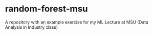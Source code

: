 # random-forest-msu
A repository with an example exercise for my ML Lecture at MSU (Data Analysis in Industry class)
